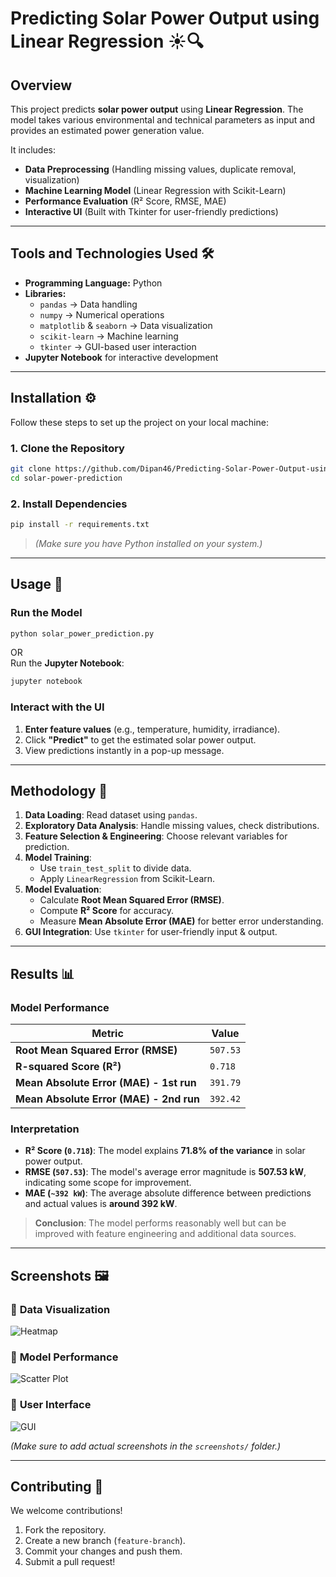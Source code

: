 # **Predicting Solar Power Output using Linear Regression** ☀️🔍  

## **Overview**  
This project predicts **solar power output** using **Linear Regression**. The model takes various environmental and technical parameters as input and provides an estimated power generation value.  

It includes:
- **Data Preprocessing** (Handling missing values, duplicate removal, visualization)
- **Machine Learning Model** (Linear Regression with Scikit-Learn)
- **Performance Evaluation** (R² Score, RMSE, MAE)
- **Interactive UI** (Built with Tkinter for user-friendly predictions)

---

## **Tools and Technologies Used** 🛠️  
- **Programming Language:** Python  
- **Libraries:**  
  - `pandas` → Data handling  
  - `numpy` → Numerical operations  
  - `matplotlib` & `seaborn` → Data visualization  
  - `scikit-learn` → Machine learning  
  - `tkinter` → GUI-based user interaction  
- **Jupyter Notebook** for interactive development  

---

## **Installation** ⚙️  
Follow these steps to set up the project on your local machine:

### **1. Clone the Repository**
```bash
git clone https://github.com/Dipan46/Predicting-Solar-Power-Output-using-Linear-Regression.git
cd solar-power-prediction
```

### **2. Install Dependencies**
```bash
pip install -r requirements.txt
```
> *(Make sure you have Python installed on your system.)*

---

## **Usage** 🚀  

### **Run the Model**
```bash
python solar_power_prediction.py
```
OR  
Run the **Jupyter Notebook**:  
```bash
jupyter notebook
```

### **Interact with the UI**
1. **Enter feature values** (e.g., temperature, humidity, irradiance).
2. Click **"Predict"** to get the estimated solar power output.
3. View predictions instantly in a pop-up message.

---

## **Methodology** 🔬  
1. **Data Loading**: Read dataset using `pandas`.  
2. **Exploratory Data Analysis**: Handle missing values, check distributions.  
3. **Feature Selection & Engineering**: Choose relevant variables for prediction.  
4. **Model Training**:  
   - Use `train_test_split` to divide data.  
   - Apply `LinearRegression` from Scikit-Learn.  
5. **Model Evaluation**:  
   - Calculate **Root Mean Squared Error (RMSE)**.  
   - Compute **R² Score** for accuracy.  
   - Measure **Mean Absolute Error (MAE)** for better error understanding.  
6. **GUI Integration**: Use `tkinter` for user-friendly input & output.  

---

## **Results** 📊  

### **Model Performance**  
| Metric               | Value |
|----------------------|-------|
| **Root Mean Squared Error (RMSE)** | `507.53` |
| **R-squared Score (R²)** | `0.718` |
| **Mean Absolute Error (MAE) - 1st run** | `391.79` |
| **Mean Absolute Error (MAE) - 2nd run** | `392.42` |

### **Interpretation**  
- **R² Score (`0.718`)**: The model explains **71.8% of the variance** in solar power output.  
- **RMSE (`507.53`)**: The model's average error magnitude is **507.53 kW**, indicating some scope for improvement.  
- **MAE (`~392 kW`)**: The average absolute difference between predictions and actual values is **around 392 kW**.  

> **Conclusion**: The model performs reasonably well but can be improved with feature engineering and additional data sources.

---

## **Screenshots** 🖼️  
### 📌 **Data Visualization**
![Heatmap](screenshots/heatmap.png)

### 📌 **Model Performance**
![Scatter Plot](screenshots/actual_vs_predicted.png)

### 📌 **User Interface**
![GUI](screenshots/gui.png)

*(Make sure to add actual screenshots in the `screenshots/` folder.)*

---

## **Contributing** 🤝  
We welcome contributions!  
1. Fork the repository.  
2. Create a new branch (`feature-branch`).  
3. Commit your changes and push them.  
4. Submit a pull request!  
